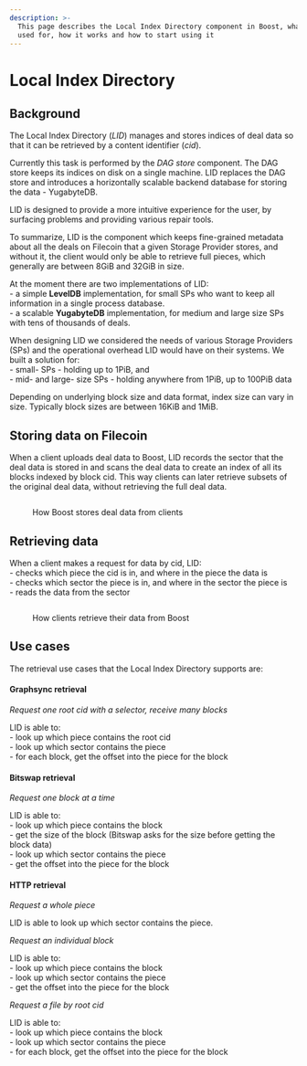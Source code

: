 ```yaml
---
description: >-
  This page describes the Local Index Directory component in Boost, what it is
  used for, how it works and how to start using it
---
```


# Local Index Directory

## Background

The Local Index Directory (_LID_) manages and stores indices of deal data so that it can be retrieved by a content identifier (_cid_).

Currently this task is performed by the _DAG store_ component. The DAG store keeps its indices on disk on a single machine. LID replaces the DAG store and introduces a horizontally scalable backend database for storing the data - YugabyteDB.

LID is designed to provide a more intuitive experience for the user, by surfacing problems and providing various repair tools.

To summarize, LID is the component which keeps fine-grained metadata about all the deals on Filecoin that a given Storage Provider stores, and without it, the client would only be able to retrieve full pieces, which generally are between 8GiB and 32GiB in size.

At the moment there are two implementations of LID:\
\- a simple **LevelDB** implementation, for small SPs who want to keep all information in a single process database.\
\- a scalable **YugabyteDB** implementation, for medium and large size SPs with tens of thousands of deals.

When designing LID we considered the needs of various Storage Providers (SPs) and the operational overhead LID would have on their systems. We built a solution for:\
\- small- SPs - holding up to 1PiB, and\
\- mid- and large- size SPs - holding anywhere from 1PiB, up to 100PiB data

Depending on underlying block size and data format, index size can vary in size. Typically block sizes are between 16KiB and 1MiB.

## Storing data on Filecoin

When a client uploads deal data to Boost, LID records the sector that the deal data is stored in and scans the deal data to create an index of all its blocks indexed by block cid. This way clients can later retrieve subsets of the original deal data, without retrieving the full deal data.

<figure><img src="../../.gitbook/assets/Screenshot 2023-05-18 at 13.39.53.png" alt=""><figcaption><p>How Boost stores deal data from clients</p></figcaption></figure>

## Retrieving data

When a client makes a request for data by cid, LID:\
\- checks which piece the cid is in, and where in the piece the data is\
\- checks which sector the piece is in, and where in the sector the piece is\
\- reads the data from the sector

<figure><img src="../../.gitbook/assets/Screenshot 2023-05-18 at 13.45.14.png" alt=""><figcaption><p>How clients retrieve their data from Boost</p></figcaption></figure>

## Use cases

The retrieval use cases that the Local Index Directory supports are:

#### Graphsync retrieval

_Request one root cid with a selector, receive many blocks_

LID is able to:\
\- look up which piece contains the root cid\
\- look up which sector contains the piece\
\- for each block, get the offset into the piece for the block

#### Bitswap retrieval

_Request one block at a time_

LID is able to:\
\- look up which piece contains the block\
\- get the size of the block (Bitswap asks for the size before getting the block data)\
\- look up which sector contains the piece\
\- get the offset into the piece for the block

#### HTTP retrieval

_Request a whole piece_

LID is able to look up which sector contains the piece.

_Request an individual block_

LID is able to:\
\- look up which piece contains the block\
\- look up which sector contains the piece\
\- get the offset into the piece for the block

_Request a file by root cid_

LID is able to:\
\- look up which piece contains the block\
\- look up which sector contains the piece\
\- for each block, get the offset into the piece for the block
